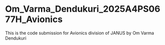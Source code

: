 # Om_Varma_Dendukuri_2025A4PS0677H_Avionics
This is the code submission for Avionics division of JANUS by Om Varma Dendukuri
